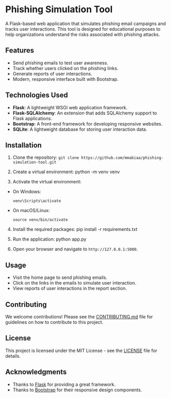 # Phishing Simulation Tool

A Flask-based web application that simulates phishing email campaigns and tracks user interactions. This tool is designed for educational purposes to help organizations understand the risks associated with phishing attacks.

## Features

- Send phishing emails to test user awareness.
- Track whether users clicked on the phishing links.
- Generate reports of user interactions.
- Modern, responsive interface built with Bootstrap.

## Technologies Used

- **Flask**: A lightweight WSGI web application framework.
- **Flask-SQLAlchemy**: An extension that adds SQLAlchemy support to Flask applications.
- **Bootstrap**: A front-end framework for developing responsive websites.
- **SQLite**: A lightweight database for storing user interaction data.

## Installation

1. Clone the repository:
`git clone https://github.com/mmabiaa/phishing-simulation-tool.git`

2. Create a virtual environment:
python -m venv venv


3. Activate the virtual environment:
- On Windows:
  ```
  venv\Scripts\activate
  ```
- On macOS/Linux:
  ```
  source venv/bin/activate
  ```

4. Install the required packages:
   pip install -r requirements.txt
   
5. Run the application:
   python app.py


6. Open your browser and navigate to `http://127.0.0.1:5000`.

## Usage

- Visit the home page to send phishing emails.
- Click on the links in the emails to simulate user interaction.
- View reports of user interactions in the report section.

## Contributing

We welcome contributions! Please see the [CONTRIBUTING.md](CONTRIBUTING.md) file for guidelines on how to contribute to this project.

## License

This project is licensed under the MIT License - see the [LICENSE](LICENSE) file for details.

## Acknowledgments

- Thanks to [Flask](https://flask.palletsprojects.com/) for providing a great framework.
- Thanks to [Bootstrap](https://getbootstrap.com/) for their responsive design components.
